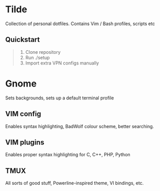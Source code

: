 # Tilde
Collection of personal dotfiles. Contains Vim / Bash profiles, scripts etc

## Quickstart

> 1. Clone repository
> 2. Run ./setup
> 3. Import extra VPN configs manually

# Gnome
Sets backgrounds, sets up a default terminal profile

## VIM config
Enables syntax highlighting, BadWolf colour scheme, better searching.

## VIM plugins
Enables proper syntax highlighting for C, C++, PHP, Python

## TMUX
All sorts of good stuff, Powerline-inspired theme, VI bindings, etc.
